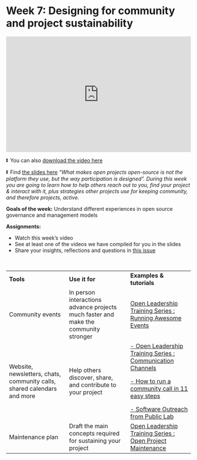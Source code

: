 # Week 7: Designing for community and project sustainability
<div>
<iframe width="100%" height="315" src="https://www.youtube.com/embed/8PKNnCdlWNI" frameborder="0" allow="accelerometer; autoplay; encrypted-media; gyroscope; picture-in-picture" allowfullscreen></iframe></div>

⏬ You can also [download the video here](https://drive.google.com/open?id=1IhmULbmX9UfgKjERi3pE2QjoyHzoCK8k)

⏬ Find [the slides here](https://docs.google.com/presentation/d/10Q_kHKb0FBZP-e_Ygm0zlLoewV6sxq2TUaPCnOTUu7Y/edit?usp=sharing)
_“What makes open projects open-source is not the platform they use, but the way participation is designed”. During this week you are going to learn how to help others reach out to you, find your project & interact with it, plus strategies other projects use for keeping community, and therefore projects, active._

**Goals of the week:**  Understand different experiences in open source governance and management models

**Assignments:** 
- Watch this week’s video
- See at least one of the videos we have compiled for you in the slides
- Share your insights, reflections and questions in [this issue](https://github.com/Open-Hardware-Leaders/ohlwebsite/issues/6)


</br>
<table>
  <tr>
   <td><strong>Tools</strong>
   </td>
   <td><strong>Use it for</strong>
   </td>
   <td><strong>Examples & tutorials</strong>
   </td>
  </tr>
  <tr>
   <td>Community events
   </td>
   <td>In person interactions advance projects much faster and make the community stronger
   </td>
   <td><a href="https://mozilla.github.io/open-leadership-training-series/articles/running-awesome-community-events/">Open Leadership Training Series : Running Awesome Events</a>
   </td>
  </tr>
  <tr>
   <td>Website, newsletters, chats, community calls, shared calendars and more
   </td>
   <td>Help others discover, share, and contribute to your project
   </td>
   <td><a href="https://mozilla.github.io/open-leadership-training-series/articles/open-communications/communicating-openly-about-your-work/">- Open Leadership Training Series : Communication Channels</a>
<p></p>
<a href="https://opensource.com/open-organization/16/1/community-calls-will-increase-participation-your-open-organization">- How to run a community call in 11 easy steps</a>
<p></p>
<a href="https://publiclab.org/wiki/software-outreach">- Software Outreach from Public Lab</a>
   </td>
  </tr>
  <tr>
   <td>Maintenance plan
   </td>
   <td>Draft the main concepts required for sustaining your project
   </td>
   <td><a href="https://mozilla.github.io/open-leadership-training-series/articles/open-project-maintenance/open-project-maintenance/">Open Leadership Training Series : Open Project Maintenance</a>
   </td>
  </tr>
</table>

